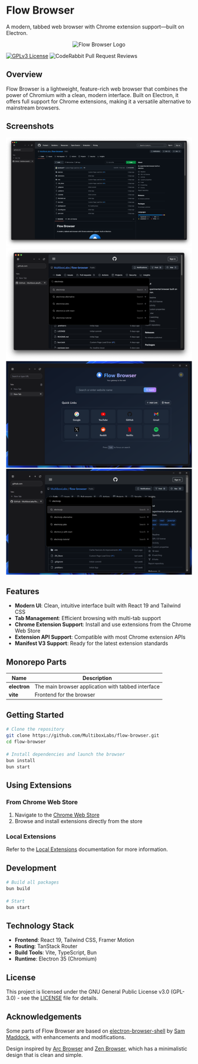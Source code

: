 # Flow Browser

A modern, tabbed web browser with Chrome extension support—built on Electron.

<p align="center">
  <img src="./electron/assets/AppIcon.png" width="128" height="128" alt="Flow Browser Logo" />
</p>

[![GPLv3 License](https://img.shields.io/badge/License-GPL%20v3-yellow.svg)](https://opensource.org/licenses/)
![CodeRabbit Pull Request Reviews](https://img.shields.io/coderabbit/prs/github/MultiboxLabs/flow-browser?utm_source=oss&utm_medium=github&utm_campaign=MultiboxLabs%2Fflow-browser&labelColor=171717&color=FF570A&link=https%3A%2F%2Fcoderabbit.ai&label=CodeRabbit+Reviews)

## Overview

Flow Browser is a lightweight, feature-rich web browser that combines the power of Chromium with a clean, modern interface. Built on Electron, it offers full support for Chrome extensions, making it a versatile alternative to mainstream browsers.

## Screenshots

![Flow Browser macOS Screenshot](./assets/screenshots/beta-1.png)
![Flow Browser macOS Screenshot](./assets/screenshots/beta-2.png)
![Flow Browser Windows Screenshot](./assets/screenshots/beta-3.png)
![Flow Browser Windows Screenshot](./assets/screenshots/beta-4.png)

## Features

- **Modern UI**: Clean, intuitive interface built with React 19 and Tailwind CSS
- **Tab Management**: Efficient browsing with multi-tab support
- **Chrome Extension Support**: Install and use extensions from the Chrome Web Store
- **Extension API Support**: Compatible with most Chrome extension APIs
- **Manifest V3 Support**: Ready for the latest extension standards

## Monorepo Parts

| Name         | Description                                        |
| ------------ | -------------------------------------------------- |
| **electron** | The main browser application with tabbed interface |
| **vite**     | Frontend for the browser                           |

## Getting Started

```bash
# Clone the repository
git clone https://github.com/MultiboxLabs/flow-browser.git
cd flow-browser

# Install dependencies and launch the browser
bun install
bun start
```

## Using Extensions

### From Chrome Web Store

1. Navigate to the [Chrome Web Store](https://chromewebstore.google.com/)
2. Browse and install extensions directly from the store

### Local Extensions

Refer to the [Local Extensions](./extensions/README.md) documentation for more information.

## Development

```bash
# Build all packages
bun build

# Start
bun start
```

## Technology Stack

- **Frontend**: React 19, Tailwind CSS, Framer Motion
- **Routing**: TanStack Router
- **Build Tools**: Vite, TypeScript, Bun
- **Runtime**: Electron 35 (Chromium)

## License

This project is licensed under the GNU General Public License v3.0 (GPL-3.0) - see the [LICENSE](./LICENSE) file for details.

## Acknowledgements

Some parts of Flow Browser are based on [electron-browser-shell](https://github.com/samuelmaddock/electron-browser-shell) by [Sam Maddock](https://github.com/samuelmaddock), with enhancements and modifications.

Design inspired by [Arc Browser](https://arc.net) and [Zen Browser](https://zen-browser.app/), which has a minimalistic design that is clean and simple.
